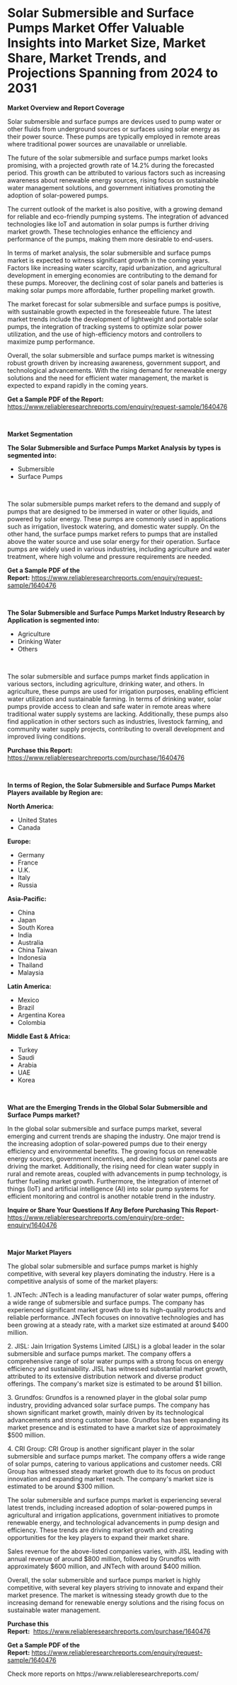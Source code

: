 <p><h1>Solar Submersible and Surface Pumps Market Offer Valuable Insights into Market Size, Market Share, Market Trends, and Projections Spanning from 2024 to 2031</h1></p><p><strong>Market Overview and Report Coverage</strong></p>
<p><p>Solar submersible and surface pumps are devices used to pump water or other fluids from underground sources or surfaces using solar energy as their power source. These pumps are typically employed in remote areas where traditional power sources are unavailable or unreliable.</p><p>The future of the solar submersible and surface pumps market looks promising, with a projected growth rate of 14.2% during the forecasted period. This growth can be attributed to various factors such as increasing awareness about renewable energy sources, rising focus on sustainable water management solutions, and government initiatives promoting the adoption of solar-powered pumps.</p><p>The current outlook of the market is also positive, with a growing demand for reliable and eco-friendly pumping systems. The integration of advanced technologies like IoT and automation in solar pumps is further driving market growth. These technologies enhance the efficiency and performance of the pumps, making them more desirable to end-users.</p><p>In terms of market analysis, the solar submersible and surface pumps market is expected to witness significant growth in the coming years. Factors like increasing water scarcity, rapid urbanization, and agricultural development in emerging economies are contributing to the demand for these pumps. Moreover, the declining cost of solar panels and batteries is making solar pumps more affordable, further propelling market growth.</p><p>The market forecast for solar submersible and surface pumps is positive, with sustainable growth expected in the foreseeable future. The latest market trends include the development of lightweight and portable solar pumps, the integration of tracking systems to optimize solar power utilization, and the use of high-efficiency motors and controllers to maximize pump performance.</p><p>Overall, the solar submersible and surface pumps market is witnessing robust growth driven by increasing awareness, government support, and technological advancements. With the rising demand for renewable energy solutions and the need for efficient water management, the market is expected to expand rapidly in the coming years.</p></p>
<p><strong>Get a Sample PDF of the Report:</strong> <a href="https://www.reliableresearchreports.com/enquiry/request-sample/1640476">https://www.reliableresearchreports.com/enquiry/request-sample/1640476</a></p>
<p>&nbsp;</p>
<p><strong>Market Segmentation</strong></p>
<p><strong>The Solar Submersible and Surface Pumps Market Analysis by types is segmented into:</strong></p>
<p><ul><li>Submersible</li><li>Surface Pumps</li></ul></p>
<p>&nbsp;</p>
<p><p>The solar submersible pumps market refers to the demand and supply of pumps that are designed to be immersed in water or other liquids, and powered by solar energy. These pumps are commonly used in applications such as irrigation, livestock watering, and domestic water supply. On the other hand, the surface pumps market refers to pumps that are installed above the water source and use solar energy for their operation. Surface pumps are widely used in various industries, including agriculture and water treatment, where high volume and pressure requirements are needed.</p></p>
<p><strong>Get a Sample PDF of the Report:</strong>&nbsp;<a href="https://www.reliableresearchreports.com/enquiry/request-sample/1640476">https://www.reliableresearchreports.com/enquiry/request-sample/1640476</a></p>
<p>&nbsp;</p>
<p><strong>The Solar Submersible and Surface Pumps Market Industry Research by Application is segmented into:</strong></p>
<p><ul><li>Agriculture</li><li>Drinking Water</li><li>Others</li></ul></p>
<p>&nbsp;</p>
<p><p>The solar submersible and surface pumps market finds application in various sectors, including agriculture, drinking water, and others. In agriculture, these pumps are used for irrigation purposes, enabling efficient water utilization and sustainable farming. In terms of drinking water, solar pumps provide access to clean and safe water in remote areas where traditional water supply systems are lacking. Additionally, these pumps also find application in other sectors such as industries, livestock farming, and community water supply projects, contributing to overall development and improved living conditions.</p></p>
<p><strong>Purchase this Report:</strong>&nbsp; <a href="https://www.reliableresearchreports.com/purchase/1640476">https://www.reliableresearchreports.com/purchase/1640476</a></p>
<p>&nbsp;</p>
<p><strong>In terms of Region, the Solar Submersible and Surface Pumps Market Players available by Region are:</strong></p>
<p>
    <p> <strong> North America: </strong>
        <ul>
            <li>United States</li>
            <li>Canada</li>
        </ul>
        </p> 
    <p> <strong> Europe: </strong>
        <ul>
            <li>Germany</li>
            <li>France</li>
            <li>U.K.</li>
            <li>Italy</li>
            <li>Russia</li>
        </ul>
        </p> 
    <p> <strong> Asia-Pacific: </strong>
        <ul>
            <li>China</li>
            <li>Japan</li>
            <li>South Korea</li>
            <li>India</li>
            <li>Australia</li>
            <li>China Taiwan</li>
            <li>Indonesia</li>
            <li>Thailand</li>
            <li>Malaysia</li>
        </ul>
        </p> 
    <p> <strong> Latin America: </strong>
        <ul>
            <li>Mexico</li>
            <li>Brazil</li>
            <li>Argentina Korea</li>
            <li>Colombia</li>
        </ul>
        </p> 
    <p> <strong> Middle East & Africa: </strong>
        <ul>
            <li>Turkey</li>
            <li>Saudi</li>
            <li>Arabia</li>
            <li>UAE</li>
            <li>Korea</li>
        </ul>
    </p>
    </p>
<p>&nbsp;</p>
<p><strong>What are the Emerging Trends in the Global Solar Submersible and Surface Pumps market?</strong></p>
<p><p>In the global solar submersible and surface pumps market, several emerging and current trends are shaping the industry. One major trend is the increasing adoption of solar-powered pumps due to their energy efficiency and environmental benefits. The growing focus on renewable energy sources, government incentives, and declining solar panel costs are driving the market. Additionally, the rising need for clean water supply in rural and remote areas, coupled with advancements in pump technology, is further fueling market growth. Furthermore, the integration of internet of things (IoT) and artificial intelligence (AI) into solar pump systems for efficient monitoring and control is another notable trend in the industry.</p></p>
<p><strong>Inquire or Share Your Questions If Any Before Purchasing This Report</strong>- <a href="https://www.reliableresearchreports.com/enquiry/pre-order-enquiry/1640476">https://www.reliableresearchreports.com/enquiry/pre-order-enquiry/1640476</a></p>
<p>&nbsp;</p>
<p><strong>Major Market Players</strong></p>
<p><p>The global solar submersible and surface pumps market is highly competitive, with several key players dominating the industry. Here is a competitive analysis of some of the market players:</p><p>1. JNTech: JNTech is a leading manufacturer of solar water pumps, offering a wide range of submersible and surface pumps. The company has experienced significant market growth due to its high-quality products and reliable performance. JNTech focuses on innovative technologies and has been growing at a steady rate, with a market size estimated at around $400 million.</p><p>2. JISL: Jain Irrigation Systems Limited (JISL) is a global leader in the solar submersible and surface pumps market. The company offers a comprehensive range of solar water pumps with a strong focus on energy efficiency and sustainability. JISL has witnessed substantial market growth, attributed to its extensive distribution network and diverse product offerings. The company's market size is estimated to be around $1 billion.</p><p>3. Grundfos: Grundfos is a renowned player in the global solar pump industry, providing advanced solar surface pumps. The company has shown significant market growth, mainly driven by its technological advancements and strong customer base. Grundfos has been expanding its market presence and is estimated to have a market size of approximately $500 million.</p><p>4. CRI Group: CRI Group is another significant player in the solar submersible and surface pumps market. The company offers a wide range of solar pumps, catering to various applications and customer needs. CRI Group has witnessed steady market growth due to its focus on product innovation and expanding market reach. The company's market size is estimated to be around $300 million.</p><p>The solar submersible and surface pumps market is experiencing several latest trends, including increased adoption of solar-powered pumps in agricultural and irrigation applications, government initiatives to promote renewable energy, and technological advancements in pump design and efficiency. These trends are driving market growth and creating opportunities for the key players to expand their market share.</p><p>Sales revenue for the above-listed companies varies, with JISL leading with annual revenue of around $800 million, followed by Grundfos with approximately $600 million, and JNTech with around $400 million.</p><p>Overall, the solar submersible and surface pumps market is highly competitive, with several key players striving to innovate and expand their market presence. The market is witnessing steady growth due to the increasing demand for renewable energy solutions and the rising focus on sustainable water management.</p></p>
<p><strong>Purchase this Report:</strong>&nbsp;&nbsp;<a href="https://www.reliableresearchreports.com/purchase/1640476">https://www.reliableresearchreports.com/purchase/1640476</a></p>
<p></p>
<p><strong>Get a Sample PDF of the Report:</strong>&nbsp;<a href="https://www.reliableresearchreports.com/enquiry/request-sample/1640476">https://www.reliableresearchreports.com/enquiry/request-sample/1640476</a></p>
<p>Check more reports on https://www.reliableresearchreports.com/</p>